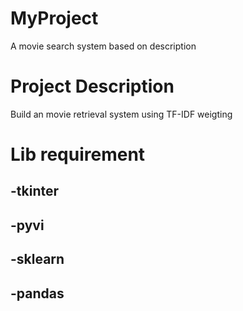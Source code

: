 # MyProject
A movie search system based on description 
# Project Description 
Build an movie retrieval system using TF-IDF weigting
# Lib requirement
## -tkinter
## -pyvi
## -sklearn
## -pandas
